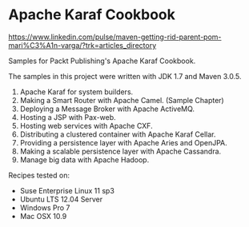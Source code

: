 Apache Karaf Cookbook
=====================

https://www.linkedin.com/pulse/maven-getting-rid-parent-pom-mari%C3%A1n-varga/?trk=articles_directory

Samples for Packt Publishing's Apache Karaf Cookbook.

The samples in this project were written with JDK 1.7 and Maven 3.0.5.

1. Apache Karaf for system builders.
2. Making a Smart Router with Apache Camel. (Sample Chapter) 
3. Deploying a Message Broker with Apache ActiveMQ. 
4. Hosting a JSP with Pax-web.  
5. Hosting web services with Apache CXF.  
6. Distributing a clustered container with Apache Karaf Cellar.  
7. Providing a persistence layer with Apache Aries and OpenJPA.  
8. Making a scalable persistence layer with Apache Cassandra. 
9. Manage big data with Apache Hadoop. 


Recipes tested on:
 * Suse Enterprise Linux 11 sp3
 * Ubuntu LTS 12.04 Server
 * Windows Pro 7
 * Mac OSX 10.9
